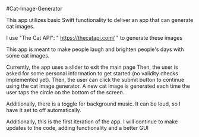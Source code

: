#Cat-Image-Generator

This app utilizes basic Swift functionality to deliver an app that can generate cat images.

I use "The Cat API":  " https://thecatapi.com/ " to generate these images

This app is meant to make people laugh and brighten people's days with some cat images.

Currently, the app uses a slider to exit the main page
Then, the user is asked for some personal information to get started (no validity checks implemented yet).
Then, the user can click the submit button to continue using the cat image generator.
A new cat image is generated each time the user taps the circle on the bottom of the screen.

Additionally, there is a toggle for background music. It can be loud, so I have it set to off automatically. 

Additionally, this is the first iteration of the app. I will continue to make updates to the code, adding functionality and a better GUI
